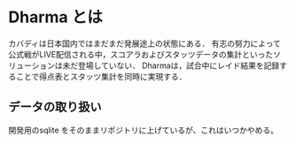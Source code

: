 # Dharma とは

カバディは日本国内ではまだまだ発展途上の状態にある．
有志の努力によって公式戦がLIVE配信される中，スコアラおよびスタッツデータの集計といったソリューションは未だ登場していない．
Dharmaは，試合中にレイド結果を記録することで得点表とスタッツ集計を同時に実現する．

## データの取り扱い

開発用のsqlite をそのままリポジトリに上げているが、これはいつかやめる。
